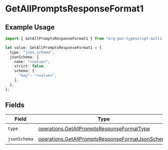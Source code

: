 # GetAllPromptsResponseFormat1

## Example Usage

```typescript
import { GetAllPromptsResponseFormat1 } from "orq-poc-typescript-multi-env-version/models/operations";

let value: GetAllPromptsResponseFormat1 = {
  type: "json_schema",
  jsonSchema: {
    name: "<value>",
    strict: false,
    schema: {
      "key": "<value>",
    },
  },
};
```

## Fields

| Field                                                                                                                | Type                                                                                                                 | Required                                                                                                             | Description                                                                                                          |
| -------------------------------------------------------------------------------------------------------------------- | -------------------------------------------------------------------------------------------------------------------- | -------------------------------------------------------------------------------------------------------------------- | -------------------------------------------------------------------------------------------------------------------- |
| `type`                                                                                                               | [operations.GetAllPromptsResponseFormatType](../../models/operations/getallpromptsresponseformattype.md)             | :heavy_check_mark:                                                                                                   | N/A                                                                                                                  |
| `jsonSchema`                                                                                                         | [operations.GetAllPromptsResponseFormatJsonSchema](../../models/operations/getallpromptsresponseformatjsonschema.md) | :heavy_check_mark:                                                                                                   | N/A                                                                                                                  |